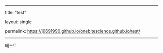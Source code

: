 
---
title: "test"

layout: single

permalink: https://j0691990.github.io/onebitescience.github.io/test/

---

테스트

